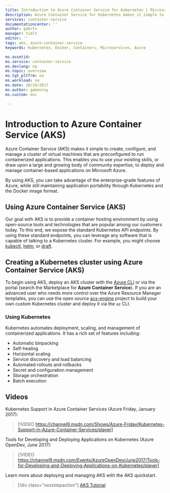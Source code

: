 ```yaml
---
title: Introduction to Azure Container Service for Kubernetes | Microsoft Docs
description: Azure Container Service for Kubernetes makes it simple to deploy and manage container-based applications on Azure.
services: container-service
documentationcenter: ''
author: gabrtv
manager: timlt
editor: ''
tags: aks, azure-container-service
keywords: Kubernetes, Docker, Containers, Microservices, Azure

ms.assetid:
ms.service: container-service
ms.devlang: na
ms.topic: overview
ms.tgt_pltfrm: na
ms.workload: na
ms.date: 10/24/2017
ms.author: gamonroy
ms.custom: mvc

---
```


# Introduction to Azure Container Service (AKS)

Azure Container Service (AKS) makes it simple to create, configure, and manage a cluster of virtual machines that are preconfigured to run containerized applications. This enables you to use your existing skills, or draw upon a large and growing body of community expertise, to deploy and manage container-based applications on Microsoft Azure.

By using AKS, you can take advantage of the enterprise-grade features of Azure, while still maintaining application portability through Kubernetes and the Docker image format.

## Using Azure Container Service (AKS)
Our goal with AKS is to provide a container hosting environment by using open-source tools and technologies that are popular among our customers today. To this end, we expose the standard Kubernetes API endpoints. By using these standard endpoints, you can leverage any software that is capable of talking to a Kubernetes cluster. For example, you might choose [kubectl](https://kubernetes.io/docs/user-guide/kubectl-overview/), [helm](https://helm.sh/), or [draft](https://github.com/Azure/draft).

## Creating a Kubernetes cluster using Azure Container Service (AKS)
To begin using AKS, deploy an AKS cluster with the [Azure CLI](./kubernetes-walkthrough.md) or via the portal (search the Marketplace for **Azure Container Service**). If you are an advanced user who needs more control over the Azure Resource Manager templates, you can use the open source [acs-engine](https://github.com/Azure/acs-engine) project to build your own custom Kubernetes cluster and deploy it via the `az` CLI.

### Using Kubernetes
Kubernetes automates deployment, scaling, and management of containerized applications. It has a rich set of features including:
* Automatic binpacking
* Self-healing
* Horizontal scaling
* Service discovery and load balancing
* Automated rollouts and rollbacks
* Secret and configuration management
* Storage orchestration
* Batch execution

## Videos

Kubernetes Support in Azure Container Services (Azure Friday, January 2017):

> [!VIDEO https://channel9.msdn.com/Shows/Azure-Friday/Kubernetes-Support-in-Azure-Container-Services/player]
>
>

Tools for Developing and Deploying Applications on Kubernetes (Azure OpenDev, June 2017):

> [!VIDEO https://channel9.msdn.com/Events/AzureOpenDev/June2017/Tools-for-Developing-and-Deploying-Applications-on-Kubernetes/player]
>
>

Learn more about deploying and managing AKS with the AKS quickstart.

> [!div class="nextstepaction"]
> [AKS Tutorial](./kubernetes-walkthrough.md)